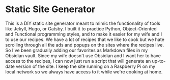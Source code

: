 # Static Site Generator

This is a DIY static site generator meant to mimic the functionality of tools like Jekyll, Hugo, or Gatsby.
I built it to practice Python, Object-Oriented and Functional programming styles, and to make it easier for my wife and I to use our recipes. 
We have a lot of recipes that we like to cook but we hate scrolling through all the ads and popups on the sites where the recipes live. So I've been gradually adding our favorites as Markdown files in my Obsidian vault. 
Since my wife doesn't use Obsidian and I want her to have access to the recipes, I can now just run a script that will generate an up-to-date version of the site. I keep the site running on a Raspberry Pi on my local network so we always have access to it while we're cooking at home.
